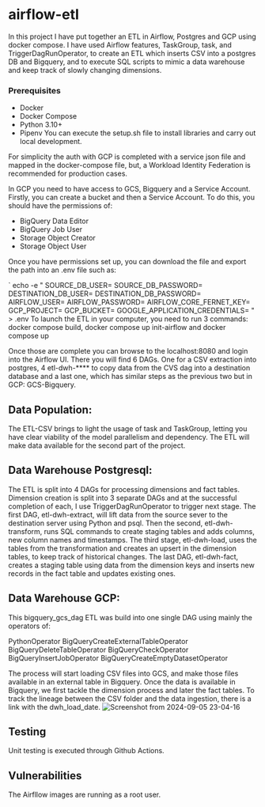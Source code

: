 # airflow-etl
In this project I have put together an ETL in Airflow, Postgres and GCP using docker compose. I have used Airflow features, TaskGroup, task, and TriggerDagRunOperator, to create an ETL which inserts CSV into a postgres DB and Bigquery, and to execute SQL scripts to mimic a data warehouse and keep track of slowly changing dimensions.

### Prerequisites
- Docker
- Docker Compose
- Python 3.10+
- Pipenv
You can execute the setup.sh file to install libraries and carry out local development.

For simplicity the auth with GCP is completed with a service json file and mapped in the docker-compose file, but, a Workload Identity Federation is recommended for production cases.

In GCP you need to have access to GCS, Bigquery and a Service Account. Firstly, you can create a bucket and then a Service Account. To do this, you should have the permissions of:

* BigQuery Data Editor
* BigQuery Job User
* Storage Object Creator
* Storage Object User

Once you have permissions set up, you can download the file and export the path into an .env file such as:

`
echo -e "
SOURCE_DB_USER=<secret>
SOURCE_DB_PASSWORD=<secret>
DESTINATION_DB_USER=<secret>
DESTINATION_DB_PASSWORD=<secret>
AIRFLOW_USER=<secret>
AIRFLOW_PASSWORD=<secret>
AIRFLOW_CORE_FERNET_KEY=<secret>
GCP_PROJECT=<secret>
GCP_BUCKET=<secret>
GOOGLE_APPLICATION_CREDENTIALS=<secret>
" > .env
To launch the ETL in your computer,  you need to run 3 commands: docker compose build, docker compose up init-airflow and docker compose up

Once those are complete you can browse to the localhost:8080 and login into the Airflow UI.  There you will find 6 DAGs. One for a CSV extraction into postgres, 4 etl-dwh-**** to copy data from the CVS dag into a destination database and a last one, which has similar steps as the previous two but in GCP: GCS-Bigquery.

## Data Population:
The ETL-CSV brings to light the usage of task and TaskGroup, letting you have clear viability of the model parallelism and dependency. The ETL will make data available for the second part of the project.

## Data Warehouse Postgresql:
The ETL is split into 4 DAGs for processing dimensions and fact tables. Dimension creation is split into 3 separate DAGs and at the successful completion of each, I use TriggerDagRunOperator to trigger next stage. The first DAG, etl-dwh-extract, will lift data from the source sever to the destination server using Python and psql. Then the second, etl-dwh-transform, runs SQL commands to create staging tables and adds columns, new column names and timestamps. The third stage, etl-dwh-load, uses the tables from the transformation and creates an upsert in the dimension tables, to keep track of historical changes. The last DAG, etl-dwh-fact, creates a staging table using data from the dimension keys and inserts new records in the fact table and updates existing ones.

## Data Warehouse GCP:
This bigquery_gcs_dag ETL was build into one single DAG using mainly the operators of:

PythonOperator
BigQueryCreateExternalTableOperator
BigQueryDeleteTableOperator
BigQueryCheckOperator
BigQueryInsertJobOperator
BigQueryCreateEmptyDatasetOperator

The process will start loading CSV files into GCS, and make those files available in an external table in Bigquery. Once the data is available in Bigquery, we first tackle the dimension process and later the fact tables. To track the lineage between the CSV folder and the data ingestion, there is a link with the dwh_load_date.
![Screenshot from 2024-09-05 23-04-16](https://github.com/user-attachments/assets/131564b0-929c-41b6-a93c-3f5285bc68fd)


## Testing
Unit testing is executed through Github Actions.

## Vulnerabilities
The Airfllow images are running as a root user.